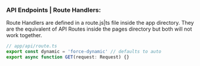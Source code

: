 ### API Endpoints | Route Handlers:
Route Handlers are defined in a route.js|ts file inside the app directory. They are the equivalent of API Routes inside the pages directory but both will not work together.
```ts
// app/api/route.ts
export const dynamic = 'force-dynamic' // defaults to auto
export async function GET(request: Request) {}
```